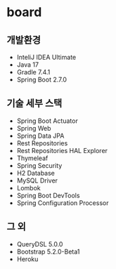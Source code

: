 # board
## 개발환경
* InteliJ IDEA Ultimate
* Java 17
* Gradle 7.4.1
* Spring Boot 2.7.0

## 기술 세부 스택  
* Spring Boot Actuator
* Spring Web
* Spring Data JPA
* Rest Repositories
* Rest Repositories HAL Explorer
* Thymeleaf
* Spring Security
* H2 Database
* MySQL Driver
* Lombok
* Spring Boot DevTools
* Spring Configuration Processor

 ## 그 외
* QueryDSL 5.0.0
* Bootstrap 5.2.0-Beta1
* Heroku
